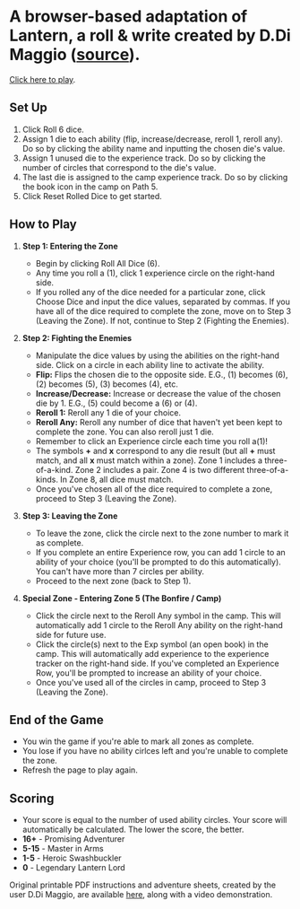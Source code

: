 # A browser-based adaptation of Lantern, a roll & write created by D.Di Maggio ([source](https://boardgamegeek.com/thread/2202582/wip-lantern-solitaire-adventure-roll-write-game-de)).

[Click here to play](https://lsr488.github.io/lanterns-roll-and-click/).

## **Set Up**
1. Click Roll 6 dice.
2. Assign 1 die to each ability (flip, increase/decrease, reroll 1, reroll any). Do so by clicking the ability name and inputting the chosen die's value.
3. Assign 1 unused die to the experience track. Do so by clicking the number of circles that correspond to the die's value.
4. The last die is assigned to the camp experience track. Do so by clicking the book icon in the camp on Path 5.
5. Click Reset Rolled Dice to get started.

## **How to Play**
1. **Step 1: Entering the Zone**
   - Begin by clicking Roll All Dice (6).
   - Any time you roll a (1), click 1 experience circle on the right-hand side.
   - If you rolled any of the dice needed for a particular zone, click Choose Dice and input the dice values, separated by commas. If you have all of the dice required to complete the zone, move on to Step 3 (Leaving the Zone). If not, continue to Step 2 (Fighting the Enemies).
2. **Step 2: Fighting the Enemies**
   - Manipulate the dice values by using the abilities on the right-hand side. Click on a circle in each ability line to activate the ability.
   - **Flip:** Flips the chosen die to the opposite side. E.G., (1) becomes (6), (2) becomes (5), (3) becomes (4), etc.
   - **Increase/Decrease:** Increase or decrease the value of the chosen die by 1. E.G., (5) could become a (6) or (4).
   - **Reroll 1:** Reroll any 1 die of your choice.
   - **Reroll Any:** Reroll any number of dice that haven't yet been kept to complete the zone. You can also reroll just 1 die.
   - Remember to click an Experience circle each time you roll a(1)!
   - The symbols **+** and **x** correspond to any die result (but all **+** must match, and all **x** must match within a zone). Zone 1 includes a three-of-a-kind. Zone 2 includes a pair. Zone 4 is two different three-of-a-kinds. In Zone 8, all dice must match.
   - Once you've chosen all of the dice required to complete a zone, proceed to Step 3 (Leaving the Zone).

3. **Step 3: Leaving the Zone**
   - To leave the zone, click the circle next to the zone number to mark it as complete.
   - If you complete an entire Experience row, you can add 1 circle to an ability of your choice (you'll be prompted to do this automatically). You can't have more than 7 circles per ability.
   - Proceed to the next zone (back to Step 1).

4. **Special Zone - Entering Zone 5 (The Bonfire / Camp)**
   - Click the circle next to the Reroll Any symbol in the camp. This will automatically add 1 circle to the Reroll Any ability on the right-hand side for future use.
   - Click the circle(s) next to the Exp symbol (an open book) in the camp. This will automatically add experience to the experience tracker on the right-hand side. If you've completed an Experience Row, you'll be prompted to increase an ability of your choice.
   - Once you've used all of the circles in camp, proceed to Step 3 (Leaving the Zone).

## **End of the Game**
   - You win the game if you're able to mark all zones as complete.
   - You lose if you have no ability cirlces left and you're unable to complete the zone.
   - Refresh the page to play again.

## **Scoring**
   - Your score is equal to the number of used ability circles. Your score will automatically be calculated. The lower the score, the better.
   - **16+** - Promising Adventurer
   - **5-15** - Master in Arms
   - **1-5** - Heroic Swashbuckler
   - **0** - Legendary Lantern Lord
	
Original printable PDF instructions and adventure sheets, created by the user D.Di Maggio, are available [here](https://boardgamegeek.com/thread/2202582/wip-lantern-solitaire-adventure-roll-write-game-de), along with a video demonstration.
